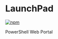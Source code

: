 # LaunchPad
[![npm](https://img.shields.io/npm/l/express.svg)](https://github.com/michaelburns/LaunchPad/blob/master/LICENSE)

PowerShell Web Portal
